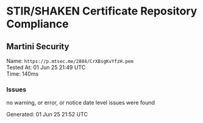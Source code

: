 # STIR/SHAKEN Certificate Repository Compliance

## Martini Security

Name: `https://p.mtsec.me/2884/CrXBsgKvYfzH.pem`\
Tested At: 01 Jun 25 21:49 UTC\
Time: 140ms

### Issues

no warning, or error, or notice date level issues were found

Generated: 01 Jun 25 21:52 UTC